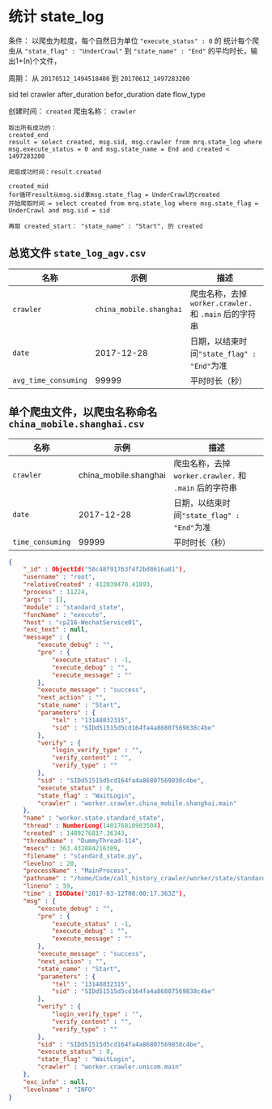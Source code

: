 # 统计 state_log

条件： 以爬虫为粒度，每个自然日为单位 `"execute_status" : 0` 的
统计每个爬虫从 `"state_flag" : "UnderCrawl"` 到 `"state_name" : "End"` 的平均时长，输出1+(n)个文件，

周期： 从 `20170512_1494518400` 到 `20170612_1497283200`

sid
tel
crawler
after_duration
befor_duration
date
flow_type

创建时间： `created`
爬虫名称： `crawler`

```
取出所有成功的：
created_end
result = select created, msg.sid, msg.crawler from mrq.state_log where msg.execute_status = 0 and msg.state_name = End and created < 1497283200

爬取成功时间：result.created 

created_mid
for循环result从msg.sid拿msg.state_flag = UnderCrawl的created
开始爬取时间 = select created from mrq.state_log where msg.state_flag = UnderCrawl and msg.sid = sid

再取 created_start： "state_name" : "Start", 的 created
```

## 总览文件 `state_log_agv.csv`

| 名称 | 示例 | 描述 |
| ---- | --- | --- |
| `crawler` | `china_mobile.shanghai` | 爬虫名称，去掉 `worker.crawler.` 和 `.main` 后的字符串 |
| `date` | 2017-12-28 | 日期，以结束时间`"state_flag" : "End"`为准 |
| `avg_time_consuming` | 99999 | 平时时长（秒） |

## 单个爬虫文件，以爬虫名称命名 `china_mobile.shanghai.csv`

| 名称 | 示例 | 描述 |
| ---- | --- | --- |
| `crawler` | china_mobile.shanghai | 爬虫名称，去掉 `worker.crawler.` 和 `.main` 后的字符串 |
| `date` | 2017-12-28 | 日期，以结束时间`"state_flag" : "End"`为准 |
| `time_consuming` | 99999 | 平时时长（秒） |


```json
{
    "_id" : ObjectId("58c48f91763f4f2bd8616a81"),
    "username" : "root",
    "relativeCreated" : 412039470.41893,
    "process" : 11224,
    "args" : [],
    "module" : "standard_state",
    "funcName" : "execute",
    "host" : "cp216-WechatService01",
    "exc_text" : null,
    "message" : {
        "execute_debug" : "",
        "pre" : {
            "execute_status" : -1,
            "execute_debug" : "",
            "execute_message" : ""
        },
        "execute_message" : "success",
        "next_action" : "",
        "state_name" : "Start",
        "parameters" : {
            "tel" : "13148832315",
            "sid" : "SIDd51515d5cd164fa4a86807569838c4be"
        },
        "verify" : {
            "login_verify_type" : "",
            "verify_content" : "",
            "verify_type" : ""
        },
        "sid" : "SIDd51515d5cd164fa4a86807569838c4be",
        "execute_status" : 0,
        "state_flag" : "WaitLogin",
        "crawler" : "worker.crawler.china_mobile.shanghai.main"
    },
    "name" : "worker.state.standard_state",
    "thread" : NumberLong(140176810903504),
    "created" : 1489276817.36343,
    "threadName" : "DummyThread-114",
    "msecs" : 363.432884216309,
    "filename" : "standard_state.py",
    "levelno" : 20,
    "processName" : "MainProcess",
    "pathname" : "/home/Code/call_history_crawler/worker/state/standard_state.py",
    "lineno" : 59,
    "time" : ISODate("2017-03-12T08:00:17.363Z"),
    "msg" : {
        "execute_debug" : "",
        "pre" : {
            "execute_status" : -1,
            "execute_debug" : "",
            "execute_message" : ""
        },
        "execute_message" : "success",
        "next_action" : "",
        "state_name" : "Start",
        "parameters" : {
            "tel" : "13148832315",
            "sid" : "SIDd51515d5cd164fa4a86807569838c4be"
        },
        "verify" : {
            "login_verify_type" : "",
            "verify_content" : "",
            "verify_type" : ""
        },
        "sid" : "SIDd51515d5cd164fa4a86807569838c4be",
        "execute_status" : 0,
        "state_flag" : "WaitLogin",
        "crawler" : "worker.crawler.unicom.main"
    },
    "exc_info" : null,
    "levelname" : "INFO"
}
```
